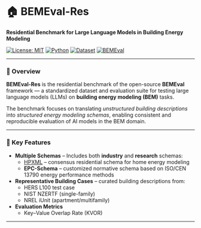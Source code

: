 # 🏠 BEMEval-Res

**Residential Benchmark for Large Language Models in Building Energy Modeling**

[![License: MIT](https://img.shields.io/badge/License-MIT-green.svg)](LICENSE)
[![Python](https://img.shields.io/badge/python-3.10+-blue.svg)]()
[![Dataset](https://img.shields.io/badge/dataset-JSON-lightgrey.svg)]()
[![BEMEval](https://img.shields.io/badge/project-BEMEval-orange.svg)]()

---

### 📘 Overview
**BEMEval-Res** is the residential benchmark of the open-source **BEMEval** framework — a standardized dataset and evaluation suite for testing large language models (LLMs) on **building energy modeling (BEM)** tasks.

The benchmark focuses on translating *unstructured building descriptions* into *structured energy modeling schemas*, enabling consistent and reproducible evaluation of AI models in the BEM domain.

---

### 🧩 Key Features
- **Multiple Schemas** – Includes both **industry** and **research** schemas:
  - [HPXML](https://hpxml.nrel.gov/) – consensus residential schema for home energy modeling
  - **EPC-Schema** – customized normative schema based on ISO/CEN 13790 energy performance methods
- **Representative Building Cases** – curated building descriptions from:
  - HERS L100 test case
  - NIST NZERTF (single-family)
  - NREL iUnit (apartment/multifamily)
- **Evaluation Metrics**
  - Key–Value Overlap Rate (KVOR)


---

